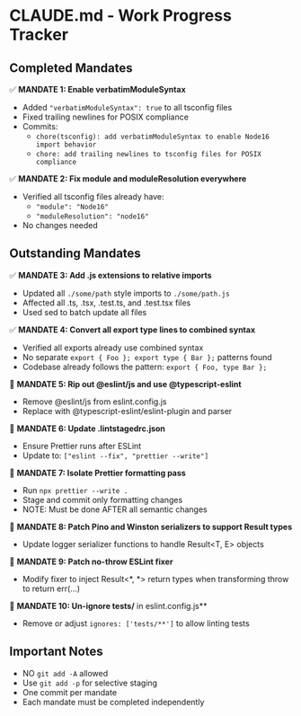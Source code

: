 # CLAUDE.md - Work Progress Tracker

## Completed Mandates

✅ **MANDATE 1: Enable verbatimModuleSyntax**
- Added `"verbatimModuleSyntax": true` to all tsconfig files
- Fixed trailing newlines for POSIX compliance
- Commits: 
  - `chore(tsconfig): add verbatimModuleSyntax to enable Node16 import behavior`
  - `chore: add trailing newlines to tsconfig files for POSIX compliance`

✅ **MANDATE 2: Fix module and moduleResolution everywhere**
- Verified all tsconfig files already have:
  - `"module": "Node16"`
  - `"moduleResolution": "node16"`
- No changes needed

## Outstanding Mandates

✅ **MANDATE 3: Add .js extensions to relative imports**
- Updated all `./some/path` style imports to `./some/path.js`
- Affected all .ts, .tsx, .test.ts, and .test.tsx files
- Used sed to batch update all files

✅ **MANDATE 4: Convert all export type lines to combined syntax**
- Verified all exports already use combined syntax
- No separate `export { Foo }; export type { Bar };` patterns found
- Codebase already follows the pattern: `export { Foo, type Bar };`

🔲 **MANDATE 5: Rip out @eslint/js and use @typescript-eslint**
- Remove @eslint/js from eslint.config.js
- Replace with @typescript-eslint/eslint-plugin and parser

🔲 **MANDATE 6: Update .lintstagedrc.json**
- Ensure Prettier runs after ESLint
- Update to: `["eslint --fix", "prettier --write"]`

🔲 **MANDATE 7: Isolate Prettier formatting pass**
- Run `npx prettier --write .`
- Stage and commit only formatting changes
- NOTE: Must be done AFTER all semantic changes

🔲 **MANDATE 8: Patch Pino and Winston serializers to support Result types**
- Update logger serializer functions to handle Result<T, E> objects

🔲 **MANDATE 9: Patch no-throw ESLint fixer**
- Modify fixer to inject Result<*, *> return types when transforming throw to return err(...)

🔲 **MANDATE 10: Un-ignore tests/** in eslint.config.js**
- Remove or adjust `ignores: ['tests/**']` to allow linting tests

## Important Notes
- NO `git add -A` allowed
- Use `git add -p` for selective staging
- One commit per mandate
- Each mandate must be completed independently